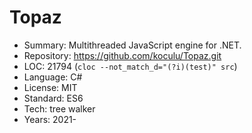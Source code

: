 # Topaz

* Summary:    Multithreaded JavaScript engine for .NET.
* Repository: https://github.com/koculu/Topaz.git
* LOC:        21794 (`cloc --not_match_d="(?i)(test)" src`)
* Language:   C#
* License:    MIT
* Standard:   ES6
* Tech:       tree walker
* Years:      2021-
